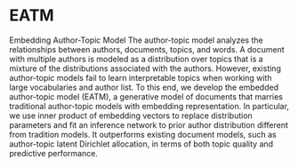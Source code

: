 # EATM
Embedding Author-Topic Model
The author-topic model analyzes the relationships between authors, documents, topics, and words. A document with multiple authors is modeled as a distribution over topics that is a mixture of the distributions associated with the authors. However, existing author-topic models fail to learn interpretable topics when working with large vocabularies and author list. To this end, we develop the embedded author-topic model (EATM), a generative model of documents that marries traditional author-topic models with embedding representation. In particular, we use inner product of embedding vectors to replace distribution parameters and fit an inference network to prior author distribution different from tradition models. It outperforms existing document models, such as author-topic latent Dirichlet allocation, in terms of both topic quality and predictive performance. 
